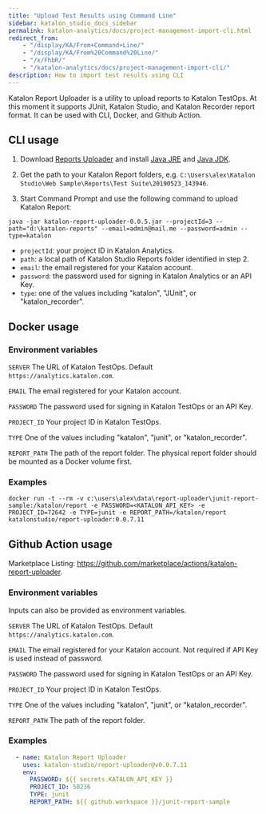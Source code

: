```yaml
---
title: "Upload Test Results using Command Line" 
sidebar: katalon_studio_docs_sidebar
permalink: katalon-analytics/docs/project-management-import-cli.html 
redirect_from:
    - "/display/KA/From+Command+Line/"
    - "/display/KA/From%20Command%20Line/"
    - "/x/FhbR/"
    - "/katalon-analytics/docs/project-management-import-cli/"
description: How to import test results using CLI
---
```


Katalon Report Uploader is a utility to upload reports to Katalon TestOps. At this moment it supports JUnit, Katalon Studio, and Katalon Recorder report format. It can be used with CLI, Docker, and Github Action.

## CLI usage

1. Download [Reports Uploader](https://github.com/katalon-studio/report-uploader/releases) and install [Java JRE](https://www.java.com/en/download/manual.jsp) and [Java JDK](https://www.oracle.com/technetwork/java/javase/downloads/index.html).

2. Get the path to your Katalon Report folders, e.g. `C:\Users\alex\Katalon Studio\Web Sample\Reports\Test Suite\20190523_143946`.

3. Start Command Prompt and use the following command to upload Katalon Report:

```
java -jar katalon-report-uploader-0.0.5.jar --projectId=3 --path="d:\katalon-reports" --email=admin@mail.me --password=admin --type=katalon
```
* `projectId`: your project ID in Katalon Analytics.
* `path`: a local path of Katalon Studio Reports folder identified in step 2.
* `email`: the email registered for your Katalon account.
* `password`: the password used for signing in Katalon Analytics or an API Key.
* `type`: one of the values including "katalon", "JUnit", or "katalon_recorder".

## Docker usage

### Environment variables

`SERVER`
The URL of Katalon TestOps. Default `https://analytics.katalon.com`.

`EMAIL`
The email registered for your Katalon account.

`PASSWORD`
The password used for signing in Katalon TestOps or an API Key.

`PROJECT_ID`
Your project ID in Katalon TestOps.

`TYPE`
One of the values including "katalon", "junit", or "katalon_recorder".

`REPORT_PATH`
The path of the report folder. The physical report folder should be mounted as a Docker volume first.

### Examples

```
docker run -t --rm -v c:\users\alex\data\report-uploader\junit-report-sample:/katalon/report -e PASSWORD=<KATALON_API_KEY> -e PROJECT_ID=72642 -e TYPE=junit -e REPORT_PATH=/katalon/report katalonstudio/report-uploader:0.0.7.11
```

## Github Action usage

Marketplace Listing: https://github.com/marketplace/actions/katalon-report-uploader.

### Environment variables

Inputs can also be provided as environment variables.

`SERVER`
The URL of Katalon TestOps. Default `https://analytics.katalon.com`.

`EMAIL`
The email registered for your Katalon account. Not required if API Key is used instead of password.

`PASSWORD`
The password used for signing in Katalon TestOps or an API Key.

`PROJECT_ID`
Your project ID in Katalon TestOps.

`TYPE`
One of the values including "katalon", "junit", or "katalon_recorder".

`REPORT_PATH`
The path of the report folder.

### Examples

```yaml
  - name: Katalon Report Uploader
    uses: katalon-studio/report-uploader@v0.0.7.11
    env:
      PASSWORD: ${{ secrets.KATALON_API_KEY }}
      PROJECT_ID: 50236
      TYPE: junit
      REPORT_PATH: ${{ github.workspace }}/junit-report-sample
```
